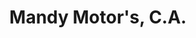 ---
title: "Mandy Motor's, C.A."
url: /ciudad-guayana-puerto-ordaz/mandy-motors-c-a/
shop: Autoteile
---